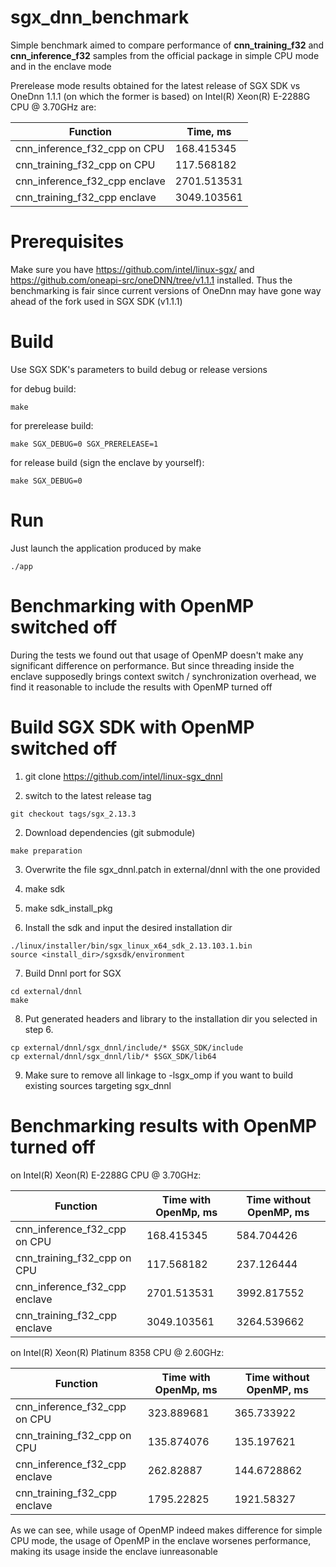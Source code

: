 # sgx_dnn_benchmark

Simple benchmark aimed to compare performance of **cnn_training_f32** and **cnn_inference_f32** samples from the official package in simple CPU mode and in the enclave mode

Prerelease mode results obtained for the latest release of SGX SDK vs OneDnn 1.1.1 (on which the former is based) on Intel(R) Xeon(R) E-2288G CPU @ 3.70GHz are:

| Function                        |             Time, ms  | 
| ------------------------------- | --------------------- | 
| cnn_inference_f32_cpp on CPU    |            168.415345 |  
| cnn_training_f32_cpp on CPU     |            117.568182 |  
| cnn_inference_f32_cpp enclave   |           2701.513531 |
| cnn_training_f32_cpp enclave    |           3049.103561 |


# Prerequisites 
Make sure you have https://github.com/intel/linux-sgx/ and https://github.com/oneapi-src/oneDNN/tree/v1.1.1 installed.
Thus the benchmarking is fair since current versions of OneDnn may have gone way ahead of the fork used in SGX SDK (v1.1.1)

# Build
Use SGX SDK's parameters to build debug or release versions

for debug build:
```
make
```

for prerelease build:
```
make SGX_DEBUG=0 SGX_PRERELEASE=1
```

for release build (sign the enclave by yourself):
```
make SGX_DEBUG=0
```

# Run
Just launch the application produced by make

```
./app
```

# Benchmarking with OpenMP switched off
During the tests we found out that usage of OpenMP doesn't make any significant difference on performance. But since threading inside the enclave supposedly brings context switch / synchronization overhead, we find it reasonable to include the results with OpenMP turned off

# Build SGX SDK with OpenMP switched off

1. git clone https://github.com/intel/linux-sgx_dnnl

2. switch to the latest release tag

```
git checkout tags/sgx_2.13.3
```

2. Download dependencies (git submodule)

```
make preparation
```

3. Overwrite the file sgx_dnnl.patch in external/dnnl with the one provided

4. make sdk

5. make sdk_install_pkg

6. Install the sdk and input the desired installation dir
```
./linux/installer/bin/sgx_linux_x64_sdk_2.13.103.1.bin
source <install_dir>/sgxsdk/environment
```

7. Build Dnnl port for SGX 

```
cd external/dnnl
make
```

8. Put generated headers and library to the installation dir you selected in step 6.

```
cp external/dnnl/sgx_dnnl/include/* $SGX_SDK/include
cp external/dnnl/sgx_dnnl/lib/* $SGX_SDK/lib64
```

9. Make sure to remove all linkage to -lsgx_omp if you want to build existing sources targeting sgx_dnnl

# Benchmarking results with OpenMP turned off

on Intel(R) Xeon(R) E-2288G CPU @ 3.70GHz:

| Function                        | Time with OpenMp, ms  | Time without OpenMP, ms |
| ------------------------------- | --------------------- | ----------------------- |
| cnn_inference_f32_cpp on CPU    |            168.415345 |              584.704426 |
| cnn_training_f32_cpp on CPU     |            117.568182 |              237.126444 |
| cnn_inference_f32_cpp enclave   |           2701.513531 |             3992.817552 |
| cnn_training_f32_cpp enclave    |           3049.103561 |             3264.539662 |

on Intel(R) Xeon(R) Platinum 8358 CPU @ 2.60GHz:

| Function                        | Time with OpenMp, ms  | Time without OpenMP, ms |
| ------------------------------- | --------------------- | ----------------------- |
| cnn_inference_f32_cpp on CPU    |            323.889681 |              365.733922 |
| cnn_training_f32_cpp on CPU     |            135.874076 |              135.197621 |
| cnn_inference_f32_cpp enclave   |             262.82887 |             144.6728862 |
| cnn_training_f32_cpp enclave    |            1795.22825 |              1921.58327 |

As we can see, while usage of OpenMP indeed makes difference for simple CPU mode, the usage of OpenMP in the enclave worsenes performance, making its usage inside the enclave iunreasonable
